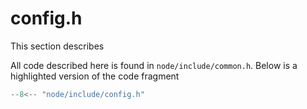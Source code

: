 # config.h

This section describes 

All code described here is found in `node/include/common.h`. Below is a highlighted
version of the code fragment 

```cpp
--8<-- "node/include/config.h"
```
